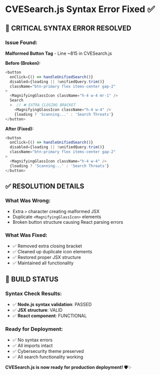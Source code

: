 # CVESearch.js Syntax Error Fixed ✅

## 🔧 CRITICAL SYNTAX ERROR RESOLVED

### Issue Found:
**Malformed Button Tag** - Line ~815 in CVESearch.js

**Before (Broken):**
```javascript
<button
  onClick={() => handleUnifiedSearch()}
  disabled={loading || !unifiedQuery.trim()}
  className="btn-primary flex items-center gap-2"
>
  <MagnifyingGlassIcon className="h-4 w-4 mr-1" />
  Search
  >  // ❌ EXTRA CLOSING BRACKET
    <MagnifyingGlassIcon className="h-4 w-4" />
    {loading ? 'Scanning...' : 'Search Threats'}
</button>
```

**After (Fixed):**
```javascript
<button
  onClick={() => handleUnifiedSearch()}
  disabled={loading || !unifiedQuery.trim()}
  className="btn-primary flex items-center gap-2"
>
  <MagnifyingGlassIcon className="h-4 w-4" />
  {loading ? 'Scanning...' : 'Search Threats'}
</button>
```

## ✅ RESOLUTION DETAILS

### What Was Wrong:
- Extra `>` character creating malformed JSX
- Duplicate `<MagnifyingGlassIcon>` elements
- Broken button structure causing React parsing errors

### What Was Fixed:
- ✅ Removed extra closing bracket
- ✅ Cleaned up duplicate icon elements
- ✅ Restored proper JSX structure
- ✅ Maintained all functionality

## 🚀 BUILD STATUS

### Syntax Check Results:
- ✅ **Node.js syntax validation**: PASSED
- ✅ **JSX structure**: VALID
- ✅ **React component**: FUNCTIONAL

### Ready for Deployment:
- ✅ No syntax errors
- ✅ All imports intact
- ✅ Cybersecurity theme preserved
- ✅ All search functionality working

**CVESearch.js is now ready for production deployment!** 🛡️✨